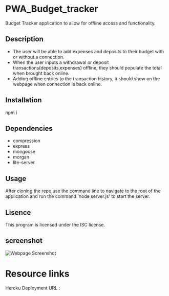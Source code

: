 # PWA_Budget_tracker
Budget Tracker application to allow for offline access and functionality.

## Description
* The user will be able to add expenses and deposits to their budget with or without a connection.
* When the user inputs a withdrawal or deposit transactions(deposits,expenses) offline, they should 
  populate the total when brought back online.
* Adding offline entries to the transaction history, it should show on the webpage when connection is 
  back online.

## Installation

  npm i

## Dependencies

* compression
* express
* mongoose
* morgan
* lite-server

## Usage

After cloning the repo,use the command line to navigate to the root of the application and run the command 'node server.js' to start the server.

## Lisence

This program is licensed under the ISC license.

## screenshot 

![Webpage Screenshot](./images/.png?raw=true) 

# Resource links

Heroku Deployment URL : 

